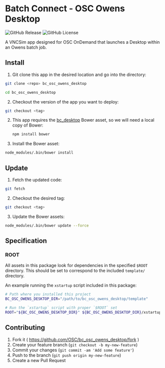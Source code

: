 # Batch Connect - OSC Owens Desktop

![GitHub Release](https://img.shields.io/github/release/osc/bc_osc_owens_desktop.svg)
![GitHub License](https://img.shields.io/github/license/osc/bc_osc_owens_desktop.svg)

A VNCSim app designed for OSC OnDemand that launches a Desktop within an Owens
batch job.

## Install

1. Git clone this app in the desired location and go into the directory:

  ```sh
  git clone <repo> bc_osc_owens_desktop

  cd bc_osc_owens_desktop
  ```

2. Checkout the version of the app you want to deploy:

  ```sh
  git checkout <tag>
  ```

2. This app requires the [bc_desktop](https://github.com/OSC/bc_desktop) Bower
   asset, so we will need a local copy of Bower:

   ```sh
   npm install bower
   ```

3. Install the Bower asset:

  ```sh
  node_modules/.bin/bower install
  ```

## Update

1. Fetch the updated code:

  ```sh
  git fetch
  ```

2. Checkout the desired tag:

  ```sh
  git checkout <tag>
  ```

3. Update the Bower assets:

  ```sh
  node_modules/.bin/bower update --force
  ```

## Specification

### ROOT

All assets in this package look for dependencies in the specified `$ROOT`
directory. This should be set to correspond to the included `template/`
directory.

An example running the `xstartup` script included in this package:

```sh
# Path where you installed this project
BC_OSC_OWENS_DESKTOP_DIR="/path/to/bc_osc_owens_desktop/template"

# Run the `xstartup` script with proper `$ROOT` set
ROOT="${BC_OSC_OWENS_DESKTOP_DIR}" ${BC_OSC_OWENS_DESKTOP_DIR}/xstartup
```

## Contributing

1. Fork it ( https://github.com/OSC/bc_osc_owens_desktop/fork )
2. Create your feature branch (`git checkout -b my-new-feature`)
3. Commit your changes (`git commit -am 'Add some feature'`)
4. Push to the branch (`git push origin my-new-feature`)
5. Create a new Pull Request
